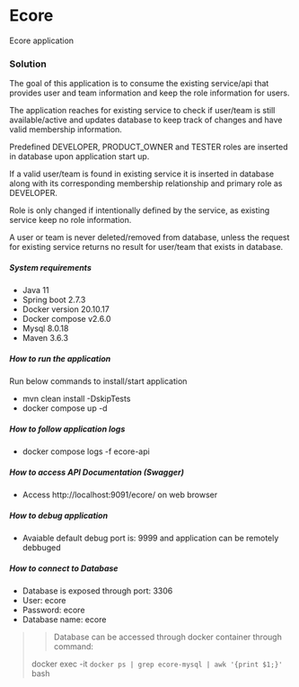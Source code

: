 # Ecore

Ecore application

### Solution

The goal of this application is to consume the existing service/api that provides user and team information and keep the role information for users.

The application reaches for existing service to check if user/team is still available/active and updates database to keep track of changes and have valid membership information.

Predefined DEVELOPER, PRODUCT_OWNER and TESTER roles are inserted in database upon application start up.

If a valid user/team is found in existing service it is inserted in database along with its corresponding membership relationship and primary role as DEVELOPER.

Role is only changed if intentionally defined by the service, as existing service keep no role information.

A user or team is never deleted/removed from database, unless the request for existing service returns no result for user/team that exists in database.

##### System requirements
- Java 11
- Spring boot 2.7.3
- Docker version 20.10.17
- Docker compose v2.6.0
- Mysql 8.0.18
- Maven 3.6.3

##### How to run the application

Run below commands to install/start application

- mvn clean install -DskipTests
- docker compose up -d

##### How to follow application logs

- docker compose logs -f ecore-api

##### How to access API Documentation (Swagger)

- Access http://localhost:9091/ecore/ on web browser

##### How to debug application

- Avaiable default debug port is: 9999 and application can be remotely debbuged

##### How to connect to Database

- Database is exposed through port: 3306
- User: ecore
- Password: ecore
- Database name: ecore

>> Database can be accessed through docker container through command:
> 
> docker exec -it `docker ps | grep ecore-mysql | awk '{print $1;}'` bash
